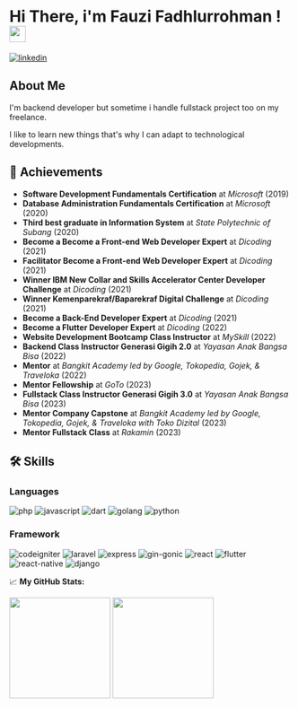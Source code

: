 # Hi There, i'm Fauzi Fadhlurrohman ! <img src="https://media.giphy.com/media/hvRJCLFzcasrR4ia7z/giphy.gif" width="29px">

[![linkedin](https://img.shields.io/badge/Linkedin-0e76a8?style=for-the-badge&logo=Linkedin&logoColor=white)](https://www.linkedin.com/in/fauzi-fadhlurrohman/)

## About Me
I'm backend developer but sometime i handle fullstack project too on my freelance.

I like to learn new things that's why I can adapt to technological developments.

## 🏅 Achievements

-   **Software Development Fundamentals Certification** at _Microsoft_ (2019)
-   **Database Administration Fundamentals Certification** at _Microsoft_ (2020)
-   **Third best graduate in Information System** at _State Polytechnic of Subang_ (2020)
-   **Become a Become a Front-end Web Developer Expert** at _Dicoding_ (2021)
-   **Facilitator Become a Front-end Web Developer Expert** at _Dicoding_ (2021)
-   **Winner IBM New Collar and Skills Accelerator Center Developer Challenge** at _Dicoding_ (2021)
-   **Winner Kemenparekraf/Baparekraf Digital Challenge** at _Dicoding_ (2021)
-   **Become a Back-End Developer Expert** at _Dicoding_ (2021)
-   **Become a Flutter Developer Expert** at _Dicoding_ (2022)
-   **Website Development Bootcamp Class Instructor** at _MySkill_ (2022)
-   **Backend Class Instructor Generasi Gigih 2.0** at _Yayasan Anak Bangsa Bisa_ (2022)
-   **Mentor** at _Bangkit Academy led by Google, Tokopedia, Gojek, & Traveloka_ (2022)
-   **Mentor Fellowship** at _GoTo_ (2023)
-   **Fullstack Class Instructor Generasi Gigih 3.0** at _Yayasan Anak Bangsa Bisa_ (2023)
-   **Mentor Company Capstone** at _Bangkit Academy led by Google, Tokopedia, Gojek, & Traveloka with Toko Dizital_ (2023)
-   **Mentor Fullstack Class** at _Rakamin_ (2023)

## 🛠️ Skills

### Languages

![php](https://img.shields.io/badge/PHP-7377AD?style=for-the-badge&logo=php&logoColor=F7DF1E)
![javascript](https://img.shields.io/badge/JavaScript-323330?style=for-the-badge&logo=javascript&logoColor=F7DF1E)
![dart](https://img.shields.io/badge/Dart-28B6F6?style=for-the-badge&logo=dart&logoColor=white)
![golang](https://img.shields.io/badge/Golang-00A7D0?style=for-the-badge&logo=golang&logoColor=white)
![python](https://img.shields.io/badge/Python-3776AB?style=for-the-badge&logo=python&logoColor=white)

### Framework

![codeigniter](https://img.shields.io/badge/Codeigniter-E74122?style=for-the-badge&logo=codeigniter&logoColor=FFFFFF)
![laravel](https://img.shields.io/badge/Laravel-E8392C?style=for-the-badge&logo=laravel&logoColor=FFFFFF)
![express](https://img.shields.io/badge/Express.js-84BA41?style=for-the-badge&logo=express&logoColor=FFFFFF)
![gin-gonic](https://img.shields.io/badge/Gin%20Gonic-20232A?style=for-the-badge&logo=gin&logoColor=FFFFFF)
![react](https://img.shields.io/badge/React-20232A?style=for-the-badge&logo=react&logoColor=61DAFB)
![flutter](https://img.shields.io/badge/flutter-66B1F1?style=for-the-badge&logo=flutter&logoColor=61DAFB)
![react-native](https://img.shields.io/badge/React%20Native-20232A?style=for-the-badge&logo=react&logoColor=61DAFB)
![django](https://img.shields.io/badge/Django-0A2E1F?style=for-the-badge&logo=django&logoColor=FFFFFF)

📈 **My GitHub Stats:**

<p>
  <img height="180em" src="https://github-readme-stats.vercel.app/api?username=zikazama&show_icons=true&hide_border=true&&count_private=true&include_all_commits=true" />
  <img height="180em" src="https://github-readme-stats.vercel.app/api/top-langs/?username=zikazama&exclude_repo=KNN-Image-Classification&show_icons=true&hide_border=true&layout=compact&langs_count=8"/>
</p>
